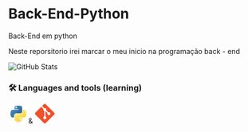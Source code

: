 # Back-End-Python
Back-End em python

Neste reporsitorio irei marcar o meu inicio na programação back - end 

![GitHub Stats](https://github-readme-stats.vercel.app/api?username=Hyaga&theme=transparent&bg_color=000&border_color=30A3DC&show_icons=true&icon_color=30A3DC&title_color=E94D5F&text_color=FFF)
### 🛠️ Languages and tools (learning)

<p><img src="https://github.com/devicons/devicon/blob/master/icons/python/python-original.svg" title="Python" alt="Python" width="40" height="40"/>&
<img src="https://github.com/devicons/devicon/blob/master/icons/git/git-original.svg" title="Git" alt="Git" width="40" height="40"/>&nbsp;
</p>
